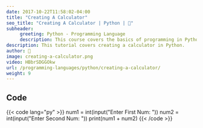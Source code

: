 ```yaml
---
date: 2017-10-22T11:58:02-04:00
title: "Creating A Calculator"
seo_title: "Creating A Calculator | Python | 🦒"
subheader:
     greeting: Python - Programming Language
     description: This course covers the basics of programming in Python. Work your way through the videos/articles and I'll teach you everything you need to know to start your programming journey!
description: This tutorial covers creating a calculator in Python.
author: 🦒
image: creating-a-calculator.png
video: HBbrSDGGOkw
url: /programming-languages/python/creating-a-calculator/
weight: 9
---
```


## Code

{{< code lang="py" >}}
num1 = int(input("Enter First Num: "))
num2 = int(input("Enter Second Num: "))
print(num1 + num2)
{{< /code >}}
